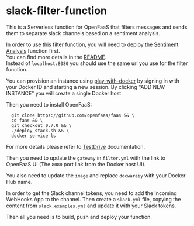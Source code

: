 # slack-filter-function
This is a Serverless function for OpenFaaS that filters messages and sends them to separate slack channels based on a sentiment analysis.


In order to use this filter function, you will need to deploy the [Sentiment Analysis](https://github.com/openfaas/faas/tree/master/sample-functions/SentimentAnalysis) function first.  
You can find more details in the [README](https://github.com/openfaas/faas/tree/master/sample-functions/SentimentAnalysis#sentimentanalysis).  
Instead of `localhost:8080` you should use the same url you use for the filter function.  


You can provision an instance using [play-with-docker](https://labs.play-with-docker.com) by signing in with your Docker ID and starting a new session.
By clicking "ADD NEW INSTANCE" you will create a single Docker host.

Then you need to install OpenFaaS:

```# docker swarm init --advertise-addr eth0 && \
  git clone https://github.com/openfaas/faas && \
  cd faas && \
  git checkout 0.7.0 && \
  ./deploy_stack.sh && \
  docker service ls
```

For more details please refer to [TestDrive](https://github.com/openfaas/faas/blob/master/TestDrive.md) documentation.

Then you need to update the `gateway` in `filter.yml` with the link to OpenFaaS UI (The `8080` port link from the Docker host UI).

You also need to update the `image` and replace `docwareiy` with your Docker Hub name.

In order to get the Slack channel tokens, you need to add the Incoming WebHooks App to the channel.
Then create a `slack.yml` file, copying the content from `slack.examples.yml` and update it with your Slack tokens.

Then all you need is to build, push and deploy your function.

